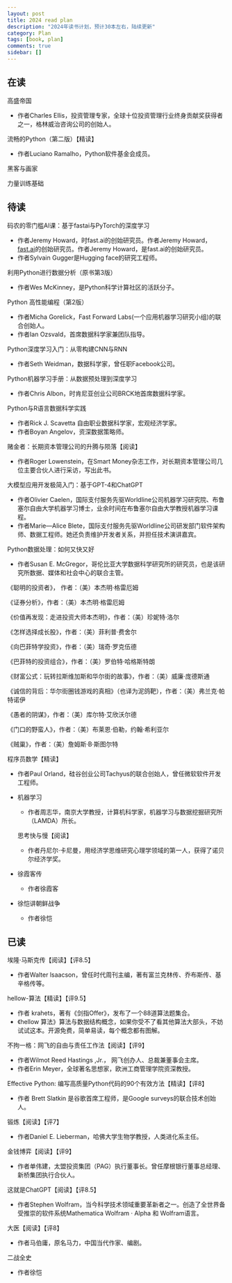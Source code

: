 ```yaml
---
layout: post
title: 2024 read plan
description: "2024年读书计划，预计30本左右，陆续更新"
category: Plan
tags: [book, plan]
comments: true
sidebar: []
---
```


## 在读

高盛帝国

- 作者Charles Ellis，投资管理专家，全球十位投资管理行业终身贡献奖获得者之一，格林威治咨询公司的创始人。

流畅的Python（第二版）【精读】

- 作者Luciano Ramalho，Python软件基金会成员。

黑客与画家

力量训练基础

## 待读

码农的零门槛AI课：基于fastai与PyTorch的深度学习

- 作者Jeremy Howard，时fast.ai的创始研究员。作者Jeremy Howard，[fast.ai](https://fast.ai/)的创始研究员。作者Jeremy Howard，是fast.ai的创始研究员。
- 作者Sylvain Gugger是Hugging face的研究工程师。

利用Python进行数据分析（原书第3版）

- 作者Wes McKinney，是Python科学计算社区的活跃分子。

Python 高性能编程（第2版）

- 作者Micha Gorelick，Fast Forward Labs(一个应用机器学习研究小组)的联合创始人。
- 作者Ian Ozsvald，首席数据科学家兼团队指导。

Python深度学习入门：从零构建CNN与RNN

- 作者Seth Weidman，数据科学家，曾任职Facebook公司。

Python机器学习手册：从数据预处理到深度学习

- 作者Chris Albon，时肯尼亚创业公司BRCK地首席数据科学家。

Python与R语言数据科学实践

- 作者Rick J. Scavetta 自由职业数据科学家，宏观经济学家。
- 作者Boyan Angelov，资深数据策略师。

赌金者：长期资本管理公司的升腾与陨落【阅读】

- 作者Roger Lowenstein，在Smart Money杂志工作，对长期资本管理公司几位主要合伙人进行采访，写出此书。

大模型应用开发极简入门：基于GPT-4和ChatGPT

- 作者Olivier Caelen，国际支付服务先驱Worldline公司机器学习研究院、布鲁塞尔自由大学机器学习博士，业余时间在布鲁塞尔自由大学教授机器学习课程。
- 作者Marie—Alice Blete，国际支付服务先驱Worldline公司研发部门软件架构师、数据工程师。她还负责维护开发者关系，并担任技术演讲嘉宾。

Python数据处理：如何又快又好

- 作者Susan E. McGregor，哥伦比亚大学数据科学研究所的研究员，也是该研究所数据、媒体和社会中心的联合主管。

《聪明的投资者》， 作者：（美）本杰明·格雷厄姆

《证券分析》，作者：（美）本杰明·格雷厄姆

《价值再发现：走进投资大师本杰明》，作者：（美）珍妮特·洛尔  
《怎样选择成长股》，作者：（美）菲利普·费舍尔  
《向巴菲特学投资》，作者：（美）瑞奇·罗克伍德  
《巴菲特的投资组合》，作者：（美）罗伯特·哈格斯特朗  
《财富公式：玩转拉斯维加斯和华尔街的故事》，作者：（美）威廉·庞德斯通  
《诚信的背后：华尔街圈钱游戏的真相》（也译为泥鸽靶），作者：（美）弗兰克·帕特诺伊  
《愚者的阴谋》，作者：（美）库尔特·艾欣沃尔德  
《门口的野蛮人》，作者：（美）布莱恩·伯勒，约翰·希利亚尔  
《贼巢》，作者：（美）詹姆斯·B·斯图尔特

程序员数学【精读】

- 作者Paul Orland，硅谷创业公司Tachyus的联合创始人，曾任微软软件开发工程师。
- 机器学习

  - 作者周志华，南京大学教授，计算机科学家，机器学习与数据挖掘研究所（LAMDA）所长。



  思考快与慢【阅读】

  - 作者丹尼尔·卡尼曼，用经济学思维研究心理学领域的第一人，获得了诺贝尔经济学奖。

- 徐霞客传

  - 作者徐霞客

- 徐恺讲朝鲜战争

  - 作者徐恺


## 已读

埃隆·马斯克传【阅读】【评8.5】

- 作者Walter lsaacson，曾任时代周刊主编，著有富兰克林传、乔布斯传、基辛格传等。

hellow-算法【精读】【评9.5】

- 作者 krahets，著有《剑指Offer》，发布了一个88道算法题集合。
- 《hellow 算法》算法与数据结构概念，如果你受不了看其他算法大部头，不妨试试这本。开源免费，简单易读，每个概念都有图解。

不拘一格：网飞的自由与责任工作法【阅读】【评9】

- 作者Wilmot Reed Hastings ,Jr.， 网飞创办人、总裁兼董事会主席。
- 作者Erin Meyer，全球著名思想家，欧洲工商管理学院资深教授。

Effective Python: 编写高质量Python代码的90个有效方法【精读】【评8】

- 作者 Brett Slatkin 是谷歌首席工程师，是Google surveys的联合技术创始人。

锻炼【阅读】【评7】

- 作者Daniel E. Lieberman，哈佛大学生物学教授，人类进化系主任。

金钱博弈【阅读】【评9】

- 作者单伟建，太盟投资集团（PAG）执行董事长。曾任摩根银行董事总经理、新桥集团执行合伙人。

这就是ChatGPT【阅读】【评8.5】

- 作者Stephen Wolfram，当今科学技术领域重要革新者之一。创造了全世界备受推崇的软件系统Mathematica Wolfram · Alpha 和 Wolfram语言。

大医【阅读】【评8】

- 作者马伯庸，原名马力，中国当代作家、编剧。

二战全史

- 作者徐恺